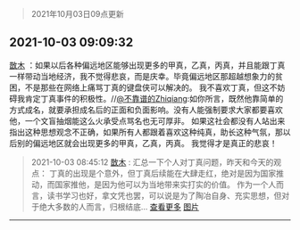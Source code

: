 > 2021年10月03日09点更新
<link rel="stylesheet" href="https://cdn.jsdelivr.net/gh/taotie6/sampleJSON@main/css/photo_show.css">
<meta name="referrer" content="no-referrer" />


 ## 2021-10-03 09:09:32 

 [㪚木](https://www.coolapk.com/feed/30426399?shareKey=MzUwNWNiODNmODAwNjE1OTBjYWU~) ：如果以后各种偏远地区能够出现更多的甲真，乙真，丙真，并且能跟丁真一样带动当地经济，我不觉得悲哀，而是庆幸。毕竟偏远地区那超越想象力的贫困，不是那些在网络上痛骂丁真的键盘侠可以解决的。
我不喜欢丁真，但这不妨碍我肯定丁真事件的积极性。//<a class="feed-link-uname" href="/u/不靠谱的Zhiqiang">@不靠谱的Zhiqiang</a>:如你所言<!--break-->，既然他靠简单的方式成名，就要承担成名后的正面和负面影响。没有人能强制要求大家都要喜欢他，一个文盲抽烟能这么火承受点骂名也无可厚非。
如果这社会都没有人站出来指出这种思想观念不正确，如果所有人都跟着喜欢这种纯真，助长这种气氛，那以后别的偏远地区就会出现更多的甲真，乙真，丙真。
我觉得才是真正的悲哀！ 

<div class="album">
</div>

> 2021-10-03 08:45:12 
> [㪚木](https://www.coolapk.com/feed/30426046?shareKey=ODJmYWM0Yjg4ODAyNjE1OTBjYWU~) : 汇总一下个人对丁真问题，昨天和今天的观点：  丁真的出现是个意外，但丁真后续能在大肆走红，绝对是因为国家推动，而国家推他，是因为他可以为当地带来实打实的价值。  作为一个人而言，读书学习也好，拿文凭也罢，可以说是为了陶冶自身、充实思想，但对于绝大多数的人而言，归根结底... <a href="">查看更多</a> 
[图片](http://image.coolapk.com/feed/2021/1003/08/1081091_7f8077ce_1910_9779@1440x4247.jpeg)

 ------- 

